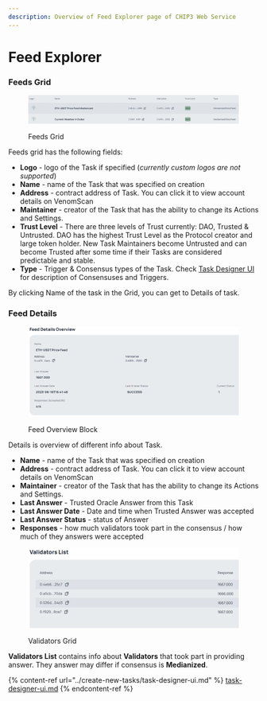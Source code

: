 ```yaml
---
description: Overview of Feed Explorer page of CHIP3 Web Service
---
```


# Feed Explorer

### Feeds Grid

<figure><img src="../.gitbook/assets/image (11).png" alt=""><figcaption><p>Feeds Grid</p></figcaption></figure>

Feeds grid has the following fields:

* **Logo** - logo of the Task if specified (_currently custom logos are not supported_)
* **Name** - name of the Task that was specified on creation
* **Address** - contract address of Task. You can click it to view account details on VenomScan
* **Maintainer** - creator of the Task that has the ability to change its Actions and Settings.
* **Trust Level** - There are three levels of Trust currently: DAO, Trusted & Untrusted. DAO has the highest Trust Level as the Protocol creator and large token holder. New Task Maintainers become Untrusted and can become Trusted after some time if their Tasks are considered predictable and stable.
* **Type** - Trigger & Consensus types of the Task. Check [Task Designer UI](https://app.gitbook.com/o/nKFWSRqItVOuJY8njn3b/s/0w4B8vKyJwKE2ZGWMXDu/\~/changes/24/create-new-tasks/task-designer-ui) for description of Consensuses and Triggers.

By clicking Name of the task in the Grid, you can get to Details of task.

### Feed Details

<figure><img src="../.gitbook/assets/image (9).png" alt=""><figcaption><p>Feed Overview Block</p></figcaption></figure>

Details is overview of different info about Task.

* **Name** - name of the Task that was specified on creation
* **Address** - contract address of Task. You can click it to view account details on VenomScan
* **Maintainer** - creator of the Task that has the ability to change its Actions and Settings.
* **Last Answer** - Trusted Oracle Answer from this Task
* **Last Answer Date** - Date and time when Trusted Answer was accepted
* **Last Answer Status** - status of Answer
* **Responses** - how much validators took part in the consensus / how much of they answers were accepted



<figure><img src="../.gitbook/assets/image (8).png" alt=""><figcaption><p>Validators Grid</p></figcaption></figure>

**Validators List** contains info about **Validators** that took part in providing answer. They answer may differ if consensus is **Medianized**.

{% content-ref url="../create-new-tasks/task-designer-ui.md" %}
[task-designer-ui.md](../create-new-tasks/task-designer-ui.md)
{% endcontent-ref %}
